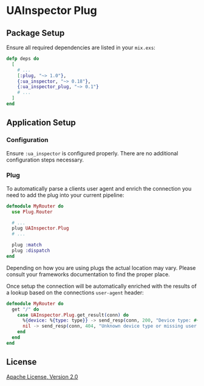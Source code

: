 # UAInspector Plug

## Package Setup

Ensure all required dependencies are listed in your `mix.exs`:

```elixir
defp deps do
  [
    # ...
    [:plug, "~> 1.0"},
    {:ua_inspector, "~> 0.18"},
    {:ua_inspector_plug, "~> 0.1"}
    # ...
  ]
end
```

## Application Setup

### Configuration

Ensure `:ua_inspector` is configured properly. There are no additional configuration steps necessary.

### Plug

To automatically parse a clients user agent and enrich the connection you need to add the plug into your current pipeline:

```elixir
defmodule MyRouter do
  use Plug.Router

  # ...
  plug UAInspector.Plug
  # ...

  plug :match
  plug :dispatch
end
```

Depending on how you are using plugs the actual location may vary. Please consult your frameworks documentation to find the proper place.

Once setup the connection will be automatically enriched with the results of a lookup based on the connections `user-agent` header:

```elixir
defmodule MyRouter do
  get "/" do
    case UAInspector.Plug.get_result(conn) do
      %{device: %{type: type}} -> send_resp(conn, 200, "Device type: #{type}")
      nil -> send_resp(conn, 404, "Unknown device type or missing user agent")
    end
  end
end
```

## License

[Apache License, Version 2.0](http://www.apache.org/licenses/LICENSE-2.0)
